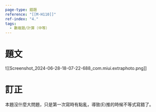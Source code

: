 ```yaml
---
page-type: 錯題
reference: "[[M-H110]]"
ref-index: "4."
tags:
  - 數複題/計算（中等）
---
```

# 題文
![[Screenshot_2024-06-28-18-07-22-688_com.miui.extraphoto.png]]
# 訂正
本題沒什麼大問題，只是第一次寫時有點亂，導致(E)推的時候不等式寫錯了。